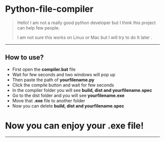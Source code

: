 # Python-file-compiler
> Hello! I am not a really good python developer but I think this project can help few people.
> 
> I am not sure this works on Linux or Mac but I will try to do It later .

___

## How to use?

- First open the **compiler.bat** file
- Wait for few seconds and two windows will pop up
- Then paste the path of **yourfilename.py**
- Click the compile button and wait for few seconds
- In the compiler folder you will see **build, dist and yourfilename.spec**
- Go to the dist folder and you will see **yourfilename.exe**
- Move that **.exe** file to another folder
- Now you can delete **build, dist and yourfilename.spec**

# Now you can enjoy your .exe file!
___
